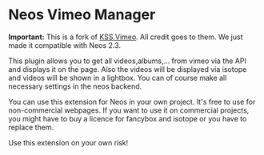# Neos Vimeo Manager

**Important:** This is a fork of [KSS.Vimeo](https://gitlab.com/ksshamburg/typo3.neos.vimeo.manager). All credit goes to them. 
We just made it compatible with Neos 2.3.

This plugin allows you to get all videos,albums,... from vimeo via the API and displays it on the page. Also the videos will be displayed via isotope and videos will be shown in a lightbox. You can of course make all necessary settings in the neos backend.

You can use this extension for Neos in your own project. It's free to use for non-commercial webpages.
If you want to use it on commercial projects, you might have to buy a licence for fancybox and isotope or you have to replace them. 

Use this extension on your own risk! 
